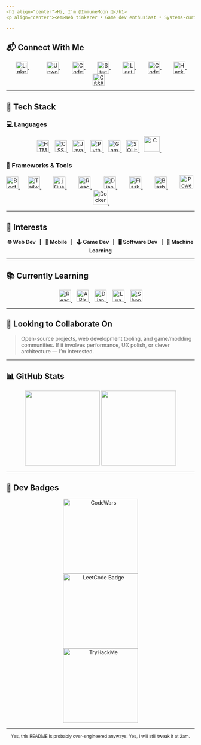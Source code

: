 ```yaml
---
<h1 align="center">Hi, I'm @ImmuneMoon 👋</h1>
<p align="center"><em>Web tinkerer • Game dev enthusiast • Systems-curious • Currently trying not to over-engineer this README</em></p>

---
```

  
## 📬 Connect With Me

<p align="center">
  <a href="https://www.linkedin.com/in/in/p-alex-j/" style="margin: 0 25px;">
      <img align="center" alt="LinkedIn" width="32px" src="https://api.iconify.design/logos:linkedin-icon.svg?color=%237000a6" title="LinkedIn"/>
  </a> &nbsp;&nbsp;
  <a href="https://upwork.com/freelancers/~01d85f4c2bb6753670" style="margin: 0 10px;">
      <img align="center" alt="Upwork" width="32px" src="https://api.iconify.design/simple-icons:upwork.svg?color=%2316bd00" title="Upwork"/>
  </a> 
  &nbsp;&nbsp;
  <a href="https://codepen.io/immunemoon" style="margin: 0 10px;">
      <img align="center" alt="Codepen" width="32px" src="https://api.iconify.design/ant-design:codepen-outlined.svg?color=%23f3fff7" title="CodePen (Front-end Playground)"/>
  </a>
  &nbsp;&nbsp;
  <a href="https://stackoverflow.com/users/16596160/immunemoon" style="margin: 0 10px;">
      <img align="center" alt="StackOverflow" width="32px" src="https://api.iconify.design/logos:stackoverflow-icon.svg" title="Stack Overflow (Q&A for developers)"/>
  </a>
  &nbsp;&nbsp;
  <a href="https://leetcode.com/ImmuneMoon/" style="margin: 0 10px;">
      <img align="center" alt="Leetcode" width="32px" src="https://api.iconify.design/cib:leetcode.svg?color=%23ee9100" title="Leetcode (coding challenges platform)"/>
  </a>
  &nbsp;&nbsp;
  <a href="https://www.codewars.com/users/ImmuneMoon" style="margin: 0 10px;">
      <img align="center" alt="CodeWars" width="32px" src="https://api.iconify.design/simple-icons:codewars.svg?color=%23b11300" title="CodeWars (competitive programming)"/>
  </a>
  &nbsp;&nbsp;
  <a href="https://www.hackerrank.com/ImmuneMoon" style="margin: 0 10px;">
      <img align="center" alt="HackerRank" width="32px" src="https://api.iconify.design/simple-icons:hackerrank.svg?color=%2300bb27" title="HackerRank (interview prep and challenges)"/>
  </a>
  &nbsp;&nbsp;
  <a href="https://cssbattle.dev/player/immunemoon" style="margin: 0 10px;">
      <img align="center" alt="CSSBattle" width="32px" src="https://encrypted-tbn0.gstatic.com/images?q=tbn:ANd9GcQBCxgRGerYM474nMdbZlc_-HE048BZXdAMFGCpOApdIA&s" title="CSS Battle (code golf for CSS)"/>
  </a>
</p>

---

## 🧰 Tech Stack

### 💻 Languages
<p align="center" margin="50%,0">
  <a href="https://developer.mozilla.org/en-US/docs/Web/HTML">
    <img src="https://api.iconify.design/vscode-icons:file-type-html.svg" width="32px" alt="HTML" title="HTML (HyperText Markup Language)"/>
  </a> 
  &nbsp;&nbsp;
  <a href="https://developer.mozilla.org/en-US/docs/Web/CSS">
    <img src="https://api.iconify.design/vscode-icons:file-type-css.svg" width="32px" alt="CSS" title="CSS (Cascading Style Sheets)"/>
  </a> 
  &nbsp;&nbsp;
  <a href="https://developer.mozilla.org/en-US/docs/Web/JavaScript">
    <img src="https://api.iconify.design/logos:javascript.svg" width="32px" alt="JavaScript" title="JavaScript (interactive web programming)"/>
  </a> 
  &nbsp;&nbsp;
  <a href="https://docs.python.org/3/">
    <img src="https://api.iconify.design/vscode-icons:file-type-python.svg" width="32px" alt="Python" title="Python (general-purpose programming)"/>
  </a> 
  &nbsp;&nbsp;
  <a href="https://manual.yoyogames.com/">
    <img src="https://api.iconify.design/skill-icons:gamemakerstudio.svg" width="32px" alt="GameMaker Language" title="GameMaker Language (GML)"/>
  </a> 
  &nbsp;&nbsp;
  <a href="https://www.sqlite.org/docs.html">
    <img  src="https://api.iconify.design/file-icons:sqlite.svg?color=%23009eee" width="32px" alt="SQLite" title="SQLite (embedded database engine)"/>
  </a> 
  &nbsp;&nbsp;
  <a href="https://en.cppreference.com/w/c">
    <img src="https://api.iconify.design/mdi:language-c.svg?color=%23004dff" width="42px" alt="C" title="C Programming Language"/>
  </a> 
  &nbsp;&nbsp;
</p>
  
### 🧱 Frameworks & Tools

<p align="center">
  <a href="https://getbootstrap.com/">
    <img src="https://api.iconify.design/logos:bootstrap.svg" width="32px" alt="Bootstrap" title="Bootstrap (CSS framework)"/>
  </a>
  &nbsp;&nbsp;
  <a href="https://tailwindcss.com/" style="margin: 0 10px;">
  <img src="https://api.iconify.design/logos:tailwindcss-icon.svg" width="32px" alt="TailwindCSS" title="Tailwind CSS (utility-first CSS)"/>
  </a>
  &nbsp;&nbsp;
  <a href="https://jquery.com/" style="margin: 0 10px;">
  <img src="https://api.iconify.design/akar-icons:jquery-fill.svg?color=%2300bef5" width="32px" alt="jQuery" title="jQuery (JS library for DOM)"/>
  </a>
  &nbsp;&nbsp;
  <a href="https://react.dev/" style="margin: 0 10px;">
  <img src="https://api.iconify.design/logos:react.svg" width="32px" alt="React" title="React (JavaScript UI library)"/>
  </a>
  &nbsp;&nbsp;
  <a href="https://docs.djangoproject.com/" style="margin: 0 10px;">
  <img src="https://api.iconify.design/vscode-icons:file-type-django.svg?color=%23008aab" width="32px" alt="Django" title="Django (Python web framework)"/>
  </a>
  &nbsp;&nbsp;
  <a href="https://flask.palletsprojects.com/" style="margin: 0 10px;">
  <img src="https://api.iconify.design/bx:bxl-flask.svg?color=%23e9efea" width="32px" alt="Flask" title="Flask (lightweight Python web framework)"/>
  </a>
  &nbsp;&nbsp;
  <a href="https://www.gnu.org/software/bash/" style="margin: 0 10px;">
  <img src="https://api.iconify.design/logos:bash-icon.svg" width="32px" alt="Bash" title="Bash (shell scripting)"/>
  </a>
  &nbsp;&nbsp;
  <a href="https://learn.microsoft.com/en-us/powershell/" style="margin: 0 10px;">
  <img src="https://api.iconify.design/vscode-icons:file-type-powershell.svg" width="36px" alt="Powershell" title="Powershell (shell scripting)"/>
  </a>
  &nbsp;&nbsp;
  <a href="https://www.docker.com/" style="margin: 0 10px;">
  <img src="https://api.iconify.design/logos:docker-icon.svg" width="40px" alt="Docker" title="Docker (containerization platform)"/>
  </a>
  &nbsp;&nbsp;
</p>

---

## 🔭 Interests

<b>
  <p align="center">
    🌐 Web Dev &nbsp; | &nbsp;
    📱 Mobile &nbsp; | &nbsp;
    🕹 Game Dev &nbsp; | &nbsp;
    🖥 Software Dev &nbsp; | &nbsp;
    🤖 Machine Learning
  </p>
</b>

</div>

---

<div>
  
  ## 📚 Currently Learning

  <p align="center">
    <a href="https://react.dev/">
      <img src="https://api.iconify.design/logos:react.svg?color=%2376ad8a" width="32px" alt="React" title="React (JavaScript UI library)"/>
    </a>
    &nbsp;&nbsp;
    <a href="https://developer.mozilla.org/en-US/docs/Web/API">
      <img src="https://api.iconify.design/carbon:api-1.svg?color=%23008aab" width="32px" alt="APIs" title="API Integration"/>
    </a>
    &nbsp;&nbsp;
    <a href="https://docs.djangoproject.com/">
      <img src="https://api.iconify.design/vscode-icons:file-type-django.svg?color=%23008aab" width="32px" alt="Django" title="Django (Python web framework)"/>
    </a>
    &nbsp;&nbsp;
    <a href="https://www.lua.org/manual/5.4/">
      <img src="https://api.iconify.design/devicon:lua.svg" width="32px" alt="Lua" title="Lua (lightweight scripting language)"/>
    </a>
    &nbsp;&nbsp;
    <a href="https://www.shopify.com/partners">
      <img src="https://api.iconify.design/logos:shopify.svg" width="32px" alt="Shopify" title="Shopify (Ecommerce ecosystem)"/>
    </a>
  </p>

</div>

---

<div>

## 🤝 Looking to Collaborate On
  
  > Open-source projects, web development tooling, and game/modding communities. If it involves performance, UX polish, or clever architecture — I’m interested.

</div>

---

<div>
  
  ## 📊 GitHub Stats
    
  <p align="center">
    <img src="https://github-readme-stats.vercel.app/api/top-langs/?username=ImmuneMoon&layout=compact&theme=nightowl"  height="200px" />
    <img src="https://github-readme-stats.vercel.app/api?username=ImmuneMoon&show_icons=true&theme=nightowl" height="200px" />
  </p>

</div>

---

<div>

  ## 🏅 Dev Badges
  
  <p align="center">
    <img src="https://www.codewars.com/users/ImmuneMoon/badges/micro" alt="CodeWars" width="200px" />
    <br>
    <img src="https://img.shields.io/badge/dynamic/json?style=for-the-badge&labelColor=black&color=%23ffa116&label=Solved&query=solvedOverTotal&url=https%3A%2F%2Fleetcode-badge.vercel.app%2Fapi%2Fusers%2FImmuneMoon&logo=leetcode&logoColor=yellow" alt="LeetCode Badge" width="200px" />
    <br>
    <img src="https://tryhackme-badges.s3.amazonaws.com/ImmuneMoon.png" alt="TryHackMe" width="200px" />
  </p>
  
</div>

---

<!-- Footer -->
<p align="center">
  <sub>
    Yes, this README is probably over-engineered anyways. Yes, I will still tweak it at 2am.
  </sub>
</p>
